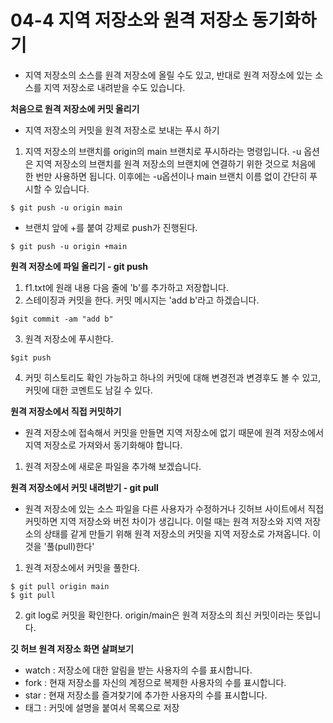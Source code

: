 # 04-4 지역 저장소와 원격 저장소 동기화하기
  - 지역 저장소의 소스를 원격 저장소에 올릴 수도 있고, 반대로 원격 저장소에 있는 소스를 지역 저장소로 내려받을 수도 있습니다.

**처음으로 원격 저장소에 커밋 올리기**
  - 지역 저장소의 커밋을 원격 저장소로 보내는 푸시 하기

  1. 지역 저장소의 브랜치를 origin의 main 브랜치로 푸시하라는 명령입니다. -u 옵션은 지역 저장소의 브랜치를 원격 저장소의 브랜치에 연결하기 위한 것으로 처음에 한 번만 사용하면 됩니다.
  이후에는 -u옵션이나 main 브랜치 이름 없이 간단히 푸시할 수 있습니다.
  ```
  $ git push -u origin main
  ```
  - 브랜치 앞에 +를 붙여 강제로 push가 진행된다.
  ```
  $ git push -u origin +main
  ```
**원격 저장소에 파일 올리기 - git push**
1. f1.txt에 원래 내용 다음 줄에 'b'를 추가하고 저장합니다.
2. 스테이징과 커밋을 한다. 커밋 메시지는 'add b'라고 하겠습니다.
```
$git commit -am "add b"
```
3. 원격 저장소에 푸시한다.
```
$git push
```
4. 커밋 히스토리도 확인 가능하고 하나의 커밋에 대해 변경전과 변경후도 볼 수 있고, 커밋에 대한 코멘트도 남길 수 있다.

**원격 저장소에서 직접 커밋하기**
- 원격 저장소에 접속해서 커밋을 만들면 지역 저장소에 없기 때문에 원격 저장소에서 지역 저장소로 가져와서 동기화해야 합니다.
1. 원격 저장소에 새로운 파일을 추가해 보겠습니다.

**원격 저장소에서 커밋 내려받기 - git pull**
 - 원격 저장소에 있는 소스 파일을 다른 사용자가 수정하거나 깃허브 사이트에서 직접 커밋하면 지역 저장소와 버전 차이가 생깁니다. 이럴 때는 원격 저장소와 지역 저장소의 상태를 같게 만들기 위해 원격 저장소의 커밋을 지역 저장소로 가져옵니다. 이것을 '풀(pull)한다'

1. 원격 저장소에서 커밋을 풀한다.
```
$ git pull origin main
$ git pull
```
2. git log로 커밋을 확인한다. origin/main은 원격 저장소의 최신 커밋이라는 뜻입니다.

**깃 허브 원격 저장소 화면 살펴보기** 
  - watch : 저장소에 대한 알림을 받는 사용자의 수를 표시합니다.
  - fork : 현재 저장소를 자신의 계정으로 복제한 사용자의 수를 표시합니다.
  - star : 현재 저장소를 즐겨찾기에 추가한 사용자의 수를 표시합니다.
  - 태그 : 커밋에 설명을 붙여서 목록으로 저장

